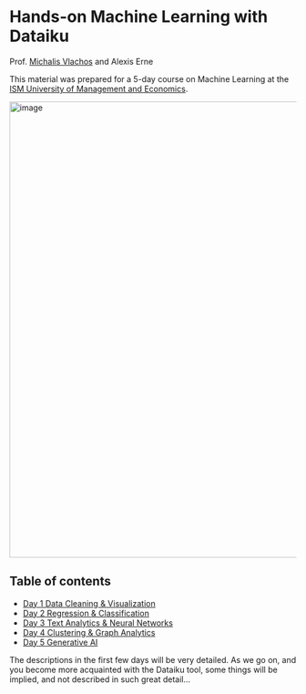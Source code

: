 # **Hands-on Machine Learning with Dataiku**

Prof. [Michalis Vlachos](https://people.unil.ch/michalisvlachos/) and  Alexis Erne

This material was prepared for a 5-day course on Machine Learning at the [ISM University of Management and Economics](https://www.ism.lt/en/).

<img width="800" alt="image" src="https://github.com/michalis0/ML_dataiku/assets/28807066/1badbcd0-ed0e-48bd-9fac-2e7e2879d2e1">



## Table of contents 
* [Day 1 Data Cleaning & Visualization](/Day%201/README.md)
* [Day 2 Regression & Classification](/Day%202/README.md)
* [Day 3 Text Analytics & Neural Networks](/Day%203/README.md)
* [Day 4 Clustering & Graph Analytics](/Day%204/README.md)
* [Day 5 Generative AI](/Day%205/README.md)

The descriptions in the first few days will be very detailed. As we go on, and you become more acquainted with the Dataiku tool, some things will be implied, and not described in such great detail...

